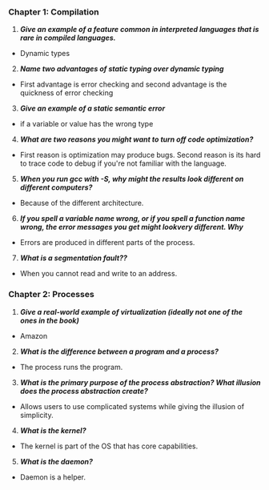 ### Chapter 1: Compilation


1. _**Give an example of a feature common in interpreted languages that is rare in compiled languages.**_
  *  Dynamic types 
2. _**Name two advantages of static typing over dynamic typing**_
  * First advantage is error checking and second advantage is the quickness of error checking

3. _**Give an example of a static semantic error**_
  * if a variable or value has the wrong type 

4. _**What are two reasons you might want to turn off code optimization?**_
  * First reason is optimization may produce bugs. Second reason is its hard to trace code to debug if you're not familiar with the language. 
  
5. _**When you run gcc with -S, why might the results look different on different computers?**_
  * Because of the different architecture. 

6. _**If you spell a variable name wrong, or if you spell a function name wrong, the error messages you get might lookvery different. Why**_
  * Errors are produced in different parts of the process.
  
7. _**What is a segmentation fault??**_
  *  When you cannot read and write to an address.


### Chapter 2: Processes


1. _**Give a real-world example of virtualization (ideally not one of the ones in the book)**_
  * Amazon
  
2. _**What is the difference between a program and a process?**_
  * The process runs the program.
  
3. _**What is the primary purpose of the process abstraction? What illusion does the process abstraction create?**_
  * Allows users to use complicated systems while giving the illusion of simplicity. 
  
4. _**What is the kernel?**_
  * The kernel is part of the OS that has core capabilities. 
  
5. _**What is the daemon?**_
  * Daemon is a helper.
  
